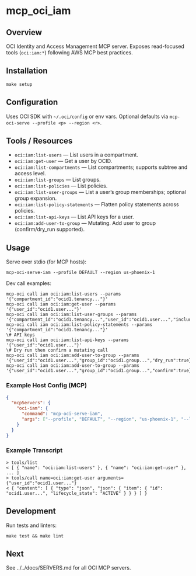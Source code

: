 # mcp_oci_iam

## Overview
OCI Identity and Access Management MCP server. Exposes read-focused tools (`oci:iam:*`) following AWS MCP best practices.

## Installation
```
make setup
```

## Configuration
Uses OCI SDK with `~/.oci/config` or env vars. Optional defaults via `mcp-oci-serve --profile <p> --region <r>`.

## Tools / Resources
- `oci:iam:list-users` — List users in a compartment.
- `oci:iam:get-user` — Get a user by OCID.
- `oci:iam:list-compartments` — List compartments; supports subtree and access level.
- `oci:iam:list-groups` — List groups.
- `oci:iam:list-policies` — List policies.
 - `oci:iam:list-user-groups` — List a user’s group memberships; optional group expansion.
 - `oci:iam:list-policy-statements` — Flatten policy statements across policies.
 - `oci:iam:list-api-keys` — List API keys for a user.
 - `oci:iam:add-user-to-group` — Mutating. Add user to group (confirm/dry_run supported).

## Usage
Serve over stdio (for MCP hosts):
```
mcp-oci-serve-iam --profile DEFAULT --region us-phoenix-1
```
Dev call examples:
```
mcp-oci call iam oci:iam:list-users --params '{"compartment_id":"ocid1.tenancy..."}'
mcp-oci call iam oci:iam:get-user --params '{"user_id":"ocid1.user..."}'
mcp-oci call iam oci:iam:list-user-groups --params '{"compartment_id":"ocid1.tenancy...","user_id":"ocid1.user...","include_groups":true}'
mcp-oci call iam oci:iam:list-policy-statements --params '{"compartment_id":"ocid1.tenancy..."}'
\# API keys
mcp-oci call iam oci:iam:list-api-keys --params '{"user_id":"ocid1.user..."}'
\# Dry run then confirm a mutating call
mcp-oci call iam oci:iam:add-user-to-group --params '{"user_id":"ocid1.user...","group_id":"ocid1.group...","dry_run":true}'
mcp-oci call iam oci:iam:add-user-to-group --params '{"user_id":"ocid1.user...","group_id":"ocid1.group...","confirm":true}'
```

### Example Host Config (MCP)
```json
{
  "mcpServers": {
    "oci-iam": {
      "command": "mcp-oci-serve-iam",
      "args": ["--profile", "DEFAULT", "--region", "us-phoenix-1", "--log-level", "INFO"]
    }
  }
}
```

### Example Transcript
```
> tools/list
< [ { "name": "oci:iam:list-users" }, { "name": "oci:iam:get-user" }, ... ]
> tools/call name=oci:iam:get-user arguments={"user_id":"ocid1.user..."}
< { "content": [ { "type": "json", "json": { "item": { "id": "ocid1.user...", "lifecycle_state": "ACTIVE" } } } ] }
```

## Development
Run tests and linters:
```
make test && make lint
```

## Next
See ../../docs/SERVERS.md for all OCI MCP servers.

